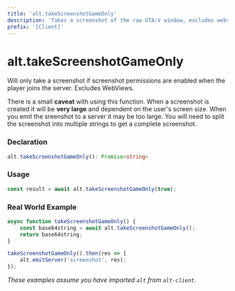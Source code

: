 ```yaml
---
title: 'alt.takeScreenshotGameOnly'
description: 'Takes a screenshot of the raw GTA:V window, excludes webviews.'
prefix: '[Client]'
---
```


# alt.takeScreenshotGameOnly

Will only take a screenshot if screenshot permissions are enabled when the player joins the server. Excludes WebViews.

There is a small **caveat** with using this function. When a screenshot is created it will be **very large** and dependent on the user's screen size. When you emit the sreenshot to a server it may be too large. You will need to split the screenshot into multiple strings to get a complete screenshot.

### Declaration

```typescript
alt.takeScreenshotGameOnly(): Promise<string>
```

### Usage

```js
const result = await alt.takeScreenshotGameOnly(true);
```

### Real World Example

```js
async function takeScreenshotGameOnly() {
    const base64string = await alt.takeScreenshotGameOnly();
    return base64string;
}

takeScreenshotGameOnly().then(res => {
    alt.emitServer('screenshot', res);
});
```

_These examples assume you have imported `alt` from `alt-client`._